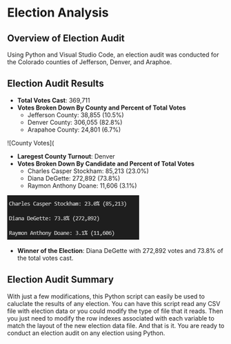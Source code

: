 # Election Analysis
## Overview of Election Audit
Using Python and Visual Studio Code, an election audit was conducted for the Colorado counties of Jefferson, Denver, and Araphoe.
## Election Audit Results
- **Total Votes Cast**: 369,711
- **Votes Broken Down By County and Percent of Total Votes**
  - Jefferson County: 38,855 (10.5%)
  - Denver County: 306,055 (82.8%)
  - Arapahoe County: 24,801 (6.7%)
 
![County Votes](
- **Laregest County Turnout**: Denver 
- **Votes Broken Down By Candidate and Percent of Total Votes**
  - Charles Casper Stockham: 85,213 (23.0%)
  - Diana DeGette: 272,892 (73.8%)
  - Raymon Anthony Doane: 11,606 (3.1%)

![Candidate Votes](https://github.com/dkleitsch/Election_Analysis/blob/main/Resources/Candidate%20Votes.png)
- **Winner of the Election**: Diana DeGette with 272,892 votes and 73.8% of the total votes cast.
## Election Audit Summary
With just a few modifications, this Python script can easily be used to caluclate the results of any election.  You can have this script read any CSV file with election data or you could modify the type of file that it reads.  Then you just need to modify the row indexes associated with each variable to match the layout of the new election data file.  And that is it.  You are ready to conduct an election audit on any election using Python. 
